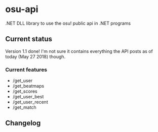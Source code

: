 # osu-api
.NET DLL library to use the osu! public api in .NET programs

## Current status
Version 1.1 done! I'm not sure it contains everything the API posts as of today (May 27 2018) though.

### Current features
* /get_user
* /get_beatmaps
* /get_scores
* /get_user_best
* /get_user_recent
* /get_match

## Changelog

